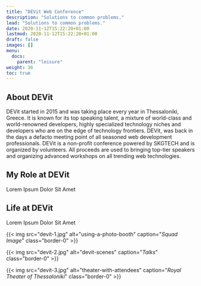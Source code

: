 ```yaml
---
title: "DEVit Web Conference"
description: "Solutions to common problems."
lead: "Solutions to common problems."
date: 2020-11-12T15:22:20+01:00
lastmod: 2020-11-12T15:22:20+01:00
draft: false
images: []
menu:
  docs:
    parent: "leisure"
weight: 36
toc: true
---
```


## About DEVit

DEVit started in 2015 and was taking place every year in Thessaloniki, Greece. It is known for its top speaking talent, a mixture of world-class and world-renowned developers, highly specialized technology niches and developers who are on the edge of technology frontiers. DEVit, was back in the days a defacto meeting point of all seasoned web development professionals. DEVit is a non-profit conference powered by SKGTECH and is organized by volunteers. All proceeds are used to bringing top-tier speakers and organizing advanced workshops on all trending web technologies.

## My Role at DEVit

Lorem Ipsum Dolor Sit Amet

## Life at DEVit

Lorem Ipsum Dolor Sit Amet

{{< img src="devit-1.jpg" alt="using-a-photo-booth" caption="<em>Squad Image</em>" class="border-0" >}}

{{< img src="devit-2.jpg" alt="devit-scenes" caption="<em>Talks</em>" class="border-0" >}}

{{< img src="devit-3.jpg" alt="theater-with-attendees" caption="<em>Royal Theater of Thessaloniki</em>" class="border-0" >}}
